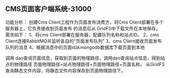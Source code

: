 ## CMS页面客户端系统-31000

功能分析：
创建Cms Client工程作为页面发布消费方，将Cms Client部署在多个服务器上，它负责接收到页面发布 的消息后从
GridFS中下载文件在本地保存。
需求如下：
1、将cms Client部署在服务器，配置队列名称和站点ID。
2、cms Client连接RabbitMQ并监听各自的“页面发布队列”
3、cms Client接收页面发布队列的消息
4、根据消息中的页面id从mongodb数据库下载页面到本地

调用 dao查询页面信息，获取到页面的物理路径，调用dao查询站点信息，得到站点的物理路径
页面物理路径=站点物理路径+页面物理路径+页面名称。
从GridFS查询静态文件内容，将静态文件内容保存到页面物理路径下。
